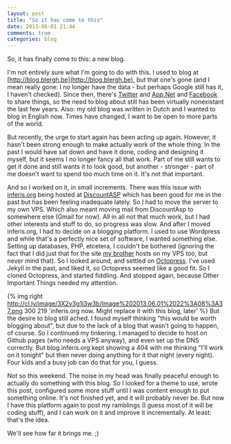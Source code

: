 ```yaml
---
layout: post
title: "So it has come to this"
date: 2013-06-01 21:44
comments: true
categories: blog
---
```


So, it has finally come to this: a new blog.

I'm not entirely sure what I'm going to do with this. I used to blog at [http://blog.blergh.be](http://blog.blergh.be), but that one's gone (and I mean really gone: I no longer have the data - but perhaps Google still has it, I haven't checked). Since then, there's [Twitter](http://twitter.com/inferis) and [App.Net](http://alpha.app.net/inferis) and [Facebook](http://facebook.com/inferis) to share things, so the need to blog about still has been virtually nonexistant the last few years. Also: my old blog was written in Dutch and I wanted to blog in English now. Times have changed, I want to be open to more parts of the world. 

But recently, the urge to start again has been acting up again. However, it hasn't been strong enough to make actually work of the whole thing. In the past I would have sat down and have it done, coding and designing it myself, but it seems I no longer fancy all that work. Part of me still wants to get it done and still wants it to look good, but another - stronger - part of me doesn't want to spend too much time on it. It's not that important.

And so I worked on it, in small increments. There was this issue with [inferis.org](http://inferis.org) being hosted at [DiscountASP](http://discountasp.net) which has been good for me in the past but has been feeling inadequate lately. So I had to move the server to my own VPS. Which also meant moving mail from DiscountAsp to somewhere else (Gmail for now). All in all not that much work, but I had other interests and stuff to do, so progress was slow. And after I moved inferis.org, I had to decide on a blogging platform. I used to use Wordpress and while that's a perfectly nice set of software, I wanted something else. Setting up databases, PHP, etcetera, I couldn't be bothered (ignoring the fact that I did just that for the site [my brother](http://lievenadriaenssen.com) hosts on my VPS too, but never mind that). So I looked around, and settled on [Octopress](http://octopress.org). I've used Jekyll in the past, and liked it, so Octopress seemed like a good fit. So I cloned Octopress, and started fiddling. And stopped again, because Other Important Things needed my attention. 

{% img right http://cl.ly/image/3X2v3g1i3w3b/Image%202013.06.01%2022%3A08%3A37.png 300 219 'inferis.org now. Might replace it with this blog, later' %} 
But the desire to blog still ached. I found myself thinking "this would be worth blogging about", but due to the lack of a blog that wasn't going to happen, of course. So I continued my tinkering. I managed to decide to host on Github pages (who needs a VPS anyway), and even set up the DNS correctly. But blog.inferis.org kept showing a 404 with me thinking "I'll work on it tonight" but then never doing anything for it that night (every night). Four kids and a busy job can do that for you, I guess.

Not so this weekend. The noise in my head was finally peaceful enough to actually do something with this blog. So I looked for a theme to use, wrote this post, configured some more stuff until I was content enough to put something online. It's not finished yet, and it will probably never be. But now I have this platform again to post my ramblings (I guess most of it will be coding stuff), and I can work on it and improve it incrementally. At least: that's the idea.

We'll see how far it brings me. ;)


